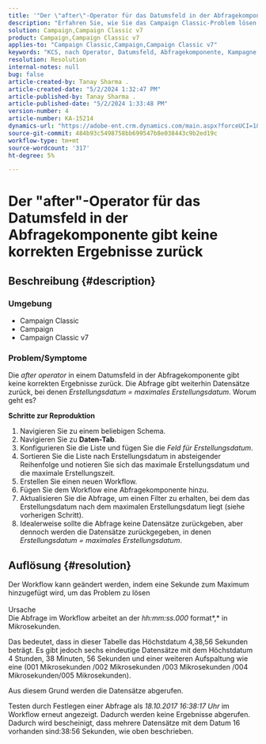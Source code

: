 ```yaml
---
title: '"Der \"after\"-Operator für das Datumsfeld in der Abfragekomponente gibt keine korrekten Ergebnisse zurück.'
description: "Erfahren Sie, wie Sie das Campaign Classic-Problem lösen können, bei dem der Nach-Operator für ein Datumsfeld in der Abfragekomponente keine korrekten Ergebnisse zurückgibt."
solution: Campaign,Campaign Classic v7
product: Campaign,Campaign Classic v7
applies-to: "Campaign Classic,Campaign,Campaign Classic v7"
keywords: "KCS, nach Operator, Datumsfeld, Abfragekomponente, Kampagne Classic"
resolution: Resolution
internal-notes: null
bug: false
article-created-by: Tanay Sharma .
article-created-date: "5/2/2024 1:32:47 PM"
article-published-by: Tanay Sharma .
article-published-date: "5/2/2024 1:33:48 PM"
version-number: 4
article-number: KA-15214
dynamics-url: "https://adobe-ent.crm.dynamics.com/main.aspx?forceUCI=1&pagetype=entityrecord&etn=knowledgearticle&id=05cfa972-8808-ef11-9f8a-6045bd026dc7"
source-git-commit: 484b93c5498758bb699547b8e038443c9b2ed19c
workflow-type: tm+mt
source-wordcount: '317'
ht-degree: 5%

---
```


# Der &quot;after&quot;-Operator für das Datumsfeld in der Abfragekomponente gibt keine korrekten Ergebnisse zurück

## Beschreibung {#description}


### <b>Umgebung</b>

- Campaign Classic
- Campaign
- Campaign Classic v7




### <b>Problem/Symptome</b>

Die *after operator* in einem Datumsfeld in der Abfragekomponente gibt keine korrekten Ergebnisse zurück. Die Abfrage gibt weiterhin Datensätze zurück, bei denen *Erstellungsdatum = maximales Erstellungsdatum*. Worum geht es?



<b>Schritte zur Reproduktion</b>



1. Navigieren Sie zu einem beliebigen Schema.
2. Navigieren Sie zu <b>Daten-Tab</b>.
3. Konfigurieren Sie die Liste und fügen Sie die *Feld für Erstellungsdatum*.
4. Sortieren Sie die Liste nach Erstellungsdatum in absteigender Reihenfolge und notieren Sie sich das maximale Erstellungsdatum und die maximale Erstellungszeit.
5. Erstellen Sie einen neuen Workflow.
6. Fügen Sie dem Workflow eine Abfragekomponente hinzu.
7. Aktualisieren Sie die Abfrage, um einen Filter zu erhalten, bei dem das Erstellungsdatum nach dem maximalen Erstellungsdatum liegt (siehe vorherigen Schritt).
8. Idealerweise sollte die Abfrage keine Datensätze zurückgeben, aber dennoch werden die Datensätze zurückgegeben, in denen *Erstellungsdatum = maximales Erstellungsdatum*.





## Auflösung {#resolution}




Der Workflow kann geändert werden, indem eine Sekunde zum Maximum hinzugefügt wird, um das Problem zu lösen
<br><br>Ursache<br>
Die Abfrage im Workflow arbeitet an der *hh:mm:ss.000* format*,* in Mikrosekunden.

Das bedeutet, dass in dieser Tabelle das Höchstdatum 4,38,56 Sekunden beträgt. Es gibt jedoch sechs eindeutige Datensätze mit dem Höchstdatum 4 Stunden, 38 Minuten, 56 Sekunden und einer weiteren Aufspaltung wie eine (001 Mikrosekunden /002 Mikrosekunden /003 Mikrosekunden /004 Mikrosekunden/005 Mikrosekunden).

Aus diesem Grund werden die Datensätze abgerufen.

Testen durch Festlegen einer Abfrage als *18.10.2017 16:38:17 Uhr* im Workflow erneut angezeigt. Dadurch werden keine Ergebnisse abgerufen. Dadurch wird bescheinigt, dass mehrere Datensätze mit dem Datum 16 vorhanden sind:38:56 Sekunden, wie oben beschrieben.
